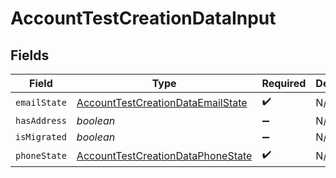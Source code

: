 # AccountTestCreationDataInput


## Fields

| Field                                                                                         | Type                                                                                          | Required                                                                                      | Description                                                                                   | Example                                                                                       |
| --------------------------------------------------------------------------------------------- | --------------------------------------------------------------------------------------------- | --------------------------------------------------------------------------------------------- | --------------------------------------------------------------------------------------------- | --------------------------------------------------------------------------------------------- |
| `emailState`                                                                                  | [AccountTestCreationDataEmailState](../../models/shared/accounttestcreationdataemailstate.md) | :heavy_check_mark:                                                                            | N/A                                                                                           | unverified                                                                                    |
| `hasAddress`                                                                                  | *boolean*                                                                                     | :heavy_minus_sign:                                                                            | N/A                                                                                           | true                                                                                          |
| `isMigrated`                                                                                  | *boolean*                                                                                     | :heavy_minus_sign:                                                                            | N/A                                                                                           | true                                                                                          |
| `phoneState`                                                                                  | [AccountTestCreationDataPhoneState](../../models/shared/accounttestcreationdataphonestate.md) | :heavy_check_mark:                                                                            | N/A                                                                                           | verified                                                                                      |